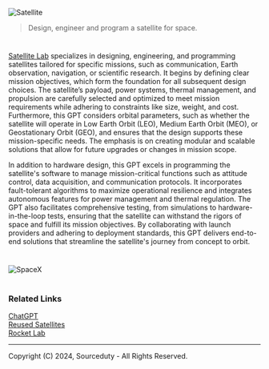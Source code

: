 ![Satellite](https://github.com/user-attachments/assets/76f8ede1-e4b4-4f41-bb9d-e91ca3d225fd)

> Design, engineer and program a satellite for space.
#

[Satellite Lab](https://chatgpt.com/g/g-674c797e497c81918ce76c9ff37b5198-satellite-lab) specializes in designing, engineering, and programming satellites tailored for specific missions, such as communication, Earth observation, navigation, or scientific research. It begins by defining clear mission objectives, which form the foundation for all subsequent design choices. The satellite’s payload, power systems, thermal management, and propulsion are carefully selected and optimized to meet mission requirements while adhering to constraints like size, weight, and cost. Furthermore, this GPT considers orbital parameters, such as whether the satellite will operate in Low Earth Orbit (LEO), Medium Earth Orbit (MEO), or Geostationary Orbit (GEO), and ensures that the design supports these mission-specific needs. The emphasis is on creating modular and scalable solutions that allow for future upgrades or changes in mission scope.

In addition to hardware design, this GPT excels in programming the satellite's software to manage mission-critical functions such as attitude control, data acquisition, and communication protocols. It incorporates fault-tolerant algorithms to maximize operational resilience and integrates autonomous features for power management and thermal regulation. The GPT also facilitates comprehensive testing, from simulations to hardware-in-the-loop tests, ensuring that the satellite can withstand the rigors of space and fulfill its mission objectives. By collaborating with launch providers and adhering to deployment standards, this GPT delivers end-to-end solutions that streamline the satellite's journey from concept to orbit.

#
![SpaceX](https://github.com/user-attachments/assets/822f5ce7-092f-412b-848e-358705a4a908)

#
### Related Links

[ChatGPT](https://github.com/sourceduty/ChatGPT)
<br>
[Reused Satellites](https://github.com/sourceduty/Reused_Satellites)
<br>
[Rocket Lab](https://github.com/sourceduty/Rocket_Lab)

***
Copyright (C) 2024, Sourceduty - All Rights Reserved.
